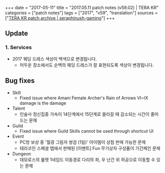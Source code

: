 +++
date = "2017-05-11"
title = "2017.05.11 patch notes (v59.02) | TERA KR"
categories = ["patch notes"]
tags = ["2017", "v59", "translation"]
sources = ["[TERA KR patch archive | seraphinush-gaming](/ko/patch/2017/v59-02)"]
+++

## Update

### **1.** Services
- 2017 웨딩 드레스 색상이 백색으로 변경됩니다.
  - 어두운 장소에서도 순백의 웨딩 드레스가 잘 표현되도록 색상이 변경됩니다.

## Bug fixes

- Skill
  - Fixed issue where Amani Female Archer's Rain of Arrows VI~IX damage is the damage
- Talent
  - 인술사 정신집중 가속이 14단계에서 15단계로 올라갈 때 감소되는 시간이 줄어드는 문제
- Guild
  - Fixed issue where Guild Skills cannot be used through shortcut UI
- Event
  - PC방 보상 중 '월광 그림자 쌍검 (1일)' 아이템이 상점 판매 가능한 문제
  - 테라코인 스페셜 탭에서 판매된 [이벤트] Fun 무기상자 구성품이 기간제인 문제
- Dungeon
  - 데모로스의 룰렛 1네임드 이동경로 다리의 좌, 우 난간 위 허공으로 이동할 수 있는 문제
